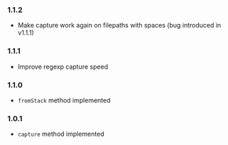 ### 1.1.2

 - Make capture work again on filepaths with spaces (bug introduced in v1.1.1)

### 1.1.1

 - Improve regexp capture speed

### 1.1.0

 - `fromStack` method implemented

### 1.0.1

 - `capture` method implemented
